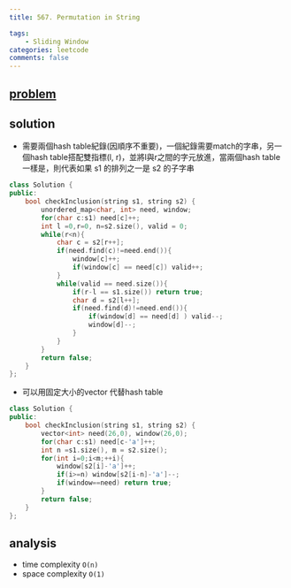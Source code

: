 ```yaml
---
title: 567. Permutation in String

tags:  
    - Sliding Window
categories: leetcode
comments: false
---
```



## [problem](https://leetcode.com/problems/permutation-in-string/)


## solution
- 需要兩個hash table紀錄(因順序不重要)，一個紀錄需要match的字串，另一個hash table搭配雙指標(l, r)，並將l與r之間的字元放進，當兩個hash table一樣是，則代表如果 s1 的排列之一是 s2 的子字串

```c++
class Solution {
public:
    bool checkInclusion(string s1, string s2) {
        unordered_map<char, int> need, window;
        for(char c:s1) need[c]++;
        int l =0,r=0, n=s2.size(), valid = 0;
        while(r<n){
            char c = s2[r++];
            if(need.find(c)!=need.end()){
                window[c]++;
                if(window[c] == need[c]) valid++;
            }
            while(valid == need.size()){
                if(r-l == s1.size()) return true;
                char d = s2[l++];
                if(need.find(d)!=need.end()){
                    if(window[d] == need[d] ) valid--;
                    window[d]--;
                }
            }
        }
        return false;
    }
};
```
- 可以用固定大小的vector 代替hash table

```c++
class Solution {
public:
    bool checkInclusion(string s1, string s2) {
        vector<int> need(26,0), window(26,0);
        for(char c:s1) need[c-'a']++;
        int n =s1.size(), m = s2.size();
        for(int i=0;i<m;++i){
            window[s2[i]-'a']++;
            if(i>=n) window[s2[i-n]-'a']--;
            if(window==need) return true;
        }
        return false;
    }
};
```

## analysis
- time complexity `O(n)`
- space complexity `O(1)`